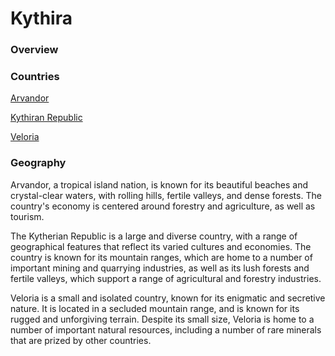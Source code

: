 # Kythira

### Overview

### Countries

[Arvandor](Arvandor%20164e9b19460e499d8042d26fb8f0d1f2.md)

[Kythiran Republic](Kythiran%20Republic%202a82da2b87eb44e9888b8bd16d817dea.md)

[Veloria](Veloria%204e48c4b1ee434a31b84e8d6b6ca92bcd.md)

### Geography

Arvandor, a tropical island nation, is known for its beautiful beaches and crystal-clear waters, with rolling hills, fertile valleys, and dense forests. The country's economy is centered around forestry and agriculture, as well as tourism.

The Kytherian Republic is a large and diverse country, with a range of geographical features that reflect its varied cultures and economies. The country is known for its mountain ranges, which are home to a number of important mining and quarrying industries, as well as its lush forests and fertile valleys, which support a range of agricultural and forestry industries.

Veloria is a small and isolated country, known for its enigmatic and secretive nature. It is located in a secluded mountain range, and is known for its rugged and unforgiving terrain. Despite its small size, Veloria is home to a number of important natural resources, including a number of rare minerals that are prized by other countries.